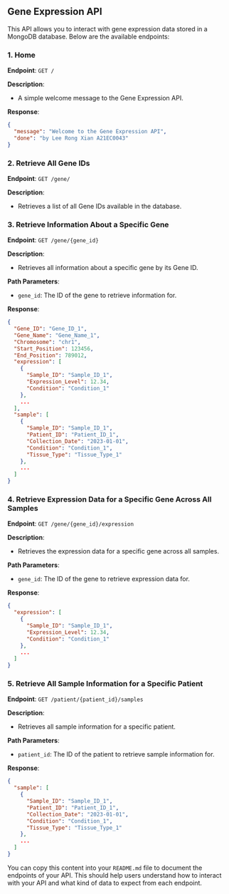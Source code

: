 ## Gene Expression API

This API allows you to interact with gene expression data stored in a MongoDB database. Below are the available endpoints:

### 1. Home

**Endpoint**: `GET /`

**Description**: 
- A simple welcome message to the Gene Expression API.

**Response**:
```json
{
  "message": "Welcome to the Gene Expression API",
  "done": "by Lee Rong Xian A21EC0043"
}
```

### 2. Retrieve All Gene IDs

**Endpoint**: `GET /gene/`

**Description**: 
- Retrieves a list of all Gene IDs available in the database.

### 3. Retrieve Information About a Specific Gene

**Endpoint**: `GET /gene/{gene_id}`

**Description**: 
- Retrieves all information about a specific gene by its Gene ID.

**Path Parameters**:
- `gene_id`: The ID of the gene to retrieve information for.

**Response**:
```json
{
  "Gene_ID": "Gene_ID_1",
  "Gene_Name": "Gene_Name_1",
  "Chromosome": "chr1",
  "Start_Position": 123456,
  "End_Position": 789012,
  "expression": [
    {
      "Sample_ID": "Sample_ID_1",
      "Expression_Level": 12.34,
      "Condition": "Condition_1"
    },
    ...
  ],
  "sample": [
    {
      "Sample_ID": "Sample_ID_1",
      "Patient_ID": "Patient_ID_1",
      "Collection_Date": "2023-01-01",
      "Condition": "Condition_1",
      "Tissue_Type": "Tissue_Type_1"
    },
    ...
  ]
}
```

### 4. Retrieve Expression Data for a Specific Gene Across All Samples

**Endpoint**: `GET /gene/{gene_id}/expression`

**Description**: 
- Retrieves the expression data for a specific gene across all samples.

**Path Parameters**:
- `gene_id`: The ID of the gene to retrieve expression data for.

**Response**:
```json
{
  "expression": [
    {
      "Sample_ID": "Sample_ID_1",
      "Expression_Level": 12.34,
      "Condition": "Condition_1"
    },
    ...
  ]
}
```

### 5. Retrieve All Sample Information for a Specific Patient

**Endpoint**: `GET /patient/{patient_id}/samples`

**Description**: 
- Retrieves all sample information for a specific patient.

**Path Parameters**:
- `patient_id`: The ID of the patient to retrieve sample information for.

**Response**:
```json
{
  "sample": [
    {
      "Sample_ID": "Sample_ID_1",
      "Patient_ID": "Patient_ID_1",
      "Collection_Date": "2023-01-01",
      "Condition": "Condition_1",
      "Tissue_Type": "Tissue_Type_1"
    },
    ...
  ]
}
```

You can copy this content into your `README.md` file to document the endpoints of your API. This should help users understand how to interact with your API and what kind of data to expect from each endpoint.
